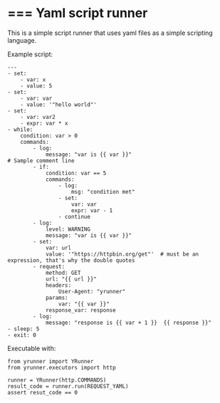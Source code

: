 ===
Yaml script runner
===

This is a simple script runner that uses yaml files as a simple scripting language.

Example script:

    ---
    - set:
        - var: x
        - value: 5
    - set:
        - var: var
        - value: '"hello world"'
    - set:
        - var: var2
        - expr: var * x
    - while:
        condition: var > 0
        commands:
            - log: 
                message: "var is {{ var }}"
    # Sample comment line
            - if:
                condition: var == 5
                commands:
                    - log: 
                        msg: "condition met"
                    - set:
                        var: var
                        expr: var - 1
                    - continue
            - log:
                level: WARNING
                message: "var is {{ var }}"
            - set:
                var: url
                value: '"https://httpbin.org/get"'  # must be an expression, that's why the double quotes
            - request:
                method: GET
                url: "{{ url }}"
                headers:
                    User-Agent: "yrunner"
                params:
                    var: "{{ var }}"
                response_var: response
            - log:
                message: "response is {{ var + 1 }}  {{ response }}"
    - sleep: 5
    - exit: 0

Executable with:

    from yrunner import YRunner
    from yrunner.executors import http

    runner = YRunner(http.COMMANDS)
    result_code = runner.run(REQUEST_YAML)
    assert resut_code == 0
